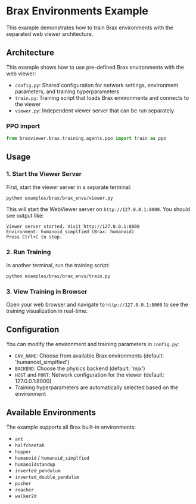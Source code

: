 # Brax Environments Example

This example demonstrates how to train Brax environments with the separated web viewer architecture.

## Architecture

This example shows how to use pre-defined Brax environments with the web viewer:

- `config.py`: Shared configuration for network settings, environment parameters, and training hyperparameters
- `train.py`: Training script that loads Brax environments and connects to the viewer
- `viewer.py`: Independent viewer server that can be run separately

### PPO import

```python
from braxviewer.brax.training.agents.ppo import train as ppo
```

## Usage

### 1. Start the Viewer Server

First, start the viewer server in a separate terminal:

```bash
python examples/brax/brax_envs/viewer.py
```

This will start the WebViewer server on `http://127.0.0.1:8000`. You should see output like:

```
Viewer server started. Visit http://127.0.0.1:8000
Environment: humanoid_simplfied (Brax: humanoid)
Press Ctrl+C to stop.
```

### 2. Run Training

In another terminal, run the training script:

```bash
python examples/brax/brax_envs/train.py
```

### 3. View Training in Browser

Open your web browser and navigate to `http://127.0.0.1:8000` to see the training visualization in real-time.

## Configuration

You can modify the environment and training parameters in `config.py`:

- `ENV_NAME`: Choose from available Brax environments (default: 'humanoid_simplfied')
- `BACKEND`: Choose the physics backend (default: 'mjx')
- `HOST` and `PORT`: Network configuration for the viewer (default: 127.0.0.1:8000)
- Training hyperparameters are automatically selected based on the environment

## Available Environments

The example supports all Brax built-in environments:

- `ant`
- `halfcheetah`
- `hopper`
- `humanoid` / `humanoid_simplfied`
- `humanoidstandup`
- `inverted_pendulum`
- `inverted_double_pendulum`
- `pusher`
- `reacher`
- `walker2d`